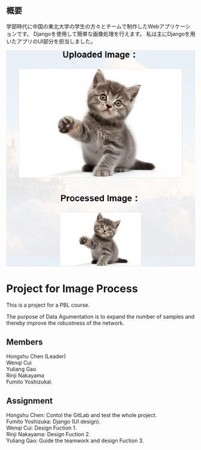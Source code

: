 ## 概要
学部時代に中国の東北大学の学生の方々とチームで制作したWebアプリケーションです。
Djangoを使用して簡単な画像処理を行えます。
私は主にDjangoを用いたアプリのUI部分を担当しました。

![スクリーンショット](images/screenshot.png)

# Project for Image Process
This is a project for a PBL course.

The purpose of Data Agumentation is to expand the number of samples and thereby improve the robustness of the network.

## Members
Hongshu Chen (Leader)\
Wenqi Cui\
Yuliang Gao\
Rinji Nakayama\
Fumito Yoshizuka\

## Assignment
Hongshu Chen: Contol the GitLab and test the whole project.\
Fumito Yoshizuka: Django (UI design).\
Wenqi Cui: Design Fuction 1.\
Rinji Nakayama: Design Fuction 2.\
Yuliang Gao: Guide the teamwork and design Fuction 3.
